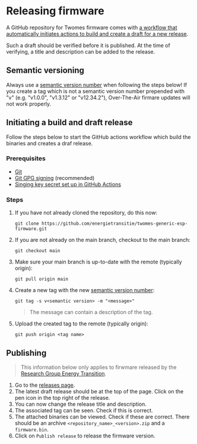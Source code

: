 # Releasing firmware

A GitHub repository for Twomes firmware comes with [a workflow that automatically initiates actions to build and create a draft for a new release](https://github.com/energietransitie/twomes-generic-esp-firmware/blob/main/.github/workflows/release.yml). 

Such a draft should be verified before it is published. At the time of verifying, a title and description can be added to the release.

## Semantic versioning
Always use a [semantic version number](https://semver.org) when following the steps below! If you create a tag which is not a semantic version number prepended with "v" (e.g. "v1.0.0", "v1.3.12" or "v12.34.2"), Over-The-Air firmare updates will not work properly.

## Initiating a build and draft release
Follow the steps below to start the GitHub actions workflow which build the binaries and creates a draf release.

### Prerequisites

- [Git](https://git-scm.com/downloads)
- [Git GPG signing](https://docs.github.com/en/authentication/managing-commit-signature-verification/generating-a-new-gpg-key) (recommended)
- [Singing key secret set up in GitHub Actions](secure_boot_firmware.md#github-actions-workflow)

### Steps
1. If you have not already cloned the repository, do this now:
    ```shell
    git clone https://github.com/energietransitie/twomes-generic-esp-firmware.git
    ```
2. If you are not already on the main branch, checkout to the main branch:
    ```shell
    git checkout main
    ```
3. Make sure your main branch is up-to-date with the remote (typically origin):
    ```shell
    git pull origin main
    ```
4. Create a new tag with the new [semantic version number](#semantic-versioning):
    ```shell
    git tag -s v<semantic version> -m "<message>"
    ```
    > The message can contain a description of the tag.
5. Upload the created tag to the remote (typically origin):
    ```shell
    git push origin <tag name>
    ```

## Publishing
> This information below only applies to firwmare released by the [Research Group Energy Transition](https://github.com/energietransitie).

1. Go to the [releases page](https://github.com/energietransitie/twomes-generic-esp-firmware/releases).
2. The latest draft release should be at the top of the page. Click on the pen icon in the top right of the release.
3. You can now change the release title and description.
4. The associated tag can be seen. Check if this is correct.
5. The attached binaries can be viewed. Check if these are correct. There should be an archive `<repository_name>_<version>.zip` and a `firmware.bin`.
6. Click on `Publish release` to release the firmware version.

